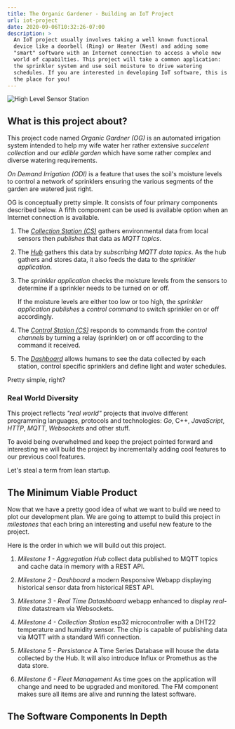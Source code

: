 ```yaml
---
title: The Organic Gardener - Building an IoT Project
url: iot-project
date: 2020-09-06T10:32:26-07:00
description: >
  An IoT project usually involves taking a well known functional
  device like a doorbell (Ring) or Heater (Nest) and adding some
  "smart" software with an Internet connection to access a whole new
  world of capabilties. This project will take a common application:
  the sprinkler system and use soil moisture to drive watering
  schedules. If you are interested in developing IoT software, this is
  the place for you!
---
```


![High Level Sensor Station](/img/iot-project-drawing.png)

## What is this project about?

This project code named _Organic Gardner (OG)_ is an automated
irrigation system intended to help my wife water her rather extensive
_succelent collection_ and our _edible garden_ which have some rather 
complex and diverse watering requirements.

_On Demand Irrigation (ODI)_ is a feature that uses the soil's moisture
levels to control a network of sprinklers ensuring the various
segments of the garden are watered just right.

OG is conceptually pretty simple. It consists of four primary
components described below. A fifth component can be used is available
option when an Internet connection is available.

1. The [_Collection Station (CS)_](/iot-project/collection-station)
   gathers environmental data from local sensors then _publishes_ that
   data as _MQTT topics_.

2. The [_Hub_](/iot-project/hub) gathers this data by
   _subscribing_ _MQTT data topics_. As the hub gathers and stores
   data, it also feeds the data to the _sprinkler application_.

3. The _sprinkler application_ checks the moisture levels from the
   sensors to determine if a sprinkler needs to be turned on or off. 

   If the moisture levels are either too low or too high, the
   _sprinkler application_ _publishes_ a _control
   command_ to switch sprinkler on or off accordingly.

4. The [_Control Station (CS)_](/iot-project-organic-gardener/collection-station) responds to
   commands from the _control channels_ by turning a relay (sprinkler)
   on or off according to the command it received.

5. The [_Dashboard_](/iot-project-organic-gardener/dashboard) allows
   humans to see the data collected by each  station, control specific
   sprinklers and define light and water schedules. 

Pretty simple, right?

### Real World Diversity

This project reflects _"real world"_ projects that involve
different programming languages, protocols and technologies: _Go_,
C++, _JavaScript_, _HTTP_, _MQTT_, _Websockets_ and other stuff.

To avoid being overwhelmed and keep the project pointed forward and
interesting we will build the project by incrementally adding cool
features to our previous cool features.

Let's steal a term from lean startup.

## The Minimum Viable Product

Now that we have a pretty good idea of what we want to build we
need to plot our development plan.  We are going to attempt to build
this project in _milestones_ that each bring an interesting and
useful new feature to the project.

Here is the order in which we will build out this project.

1. *Milestone 1 - Aggregation Hub* collect data published to MQTT
   topics and cache data in memory with a REST API.
   
2. *Milestone 2 - Dashboard* a modern Responsive Webapp displaying
   historical sensor data from historical REST API.

3. *Milestone 3 - Real Time Datashboard* webapp enhanced to display
   _real-time_ datastream via Websockets.

4. *Milestone 4 - Collection Station* esp32 microcontroller with a
   DHT22 temperature and humidity sensor. The chip is capable of
   publishing data via MQTT with a standard Wifi connection.
   
5. *Milestone 5 - Persistance* A Time Series Database will house the
   data collected by the Hub. It will also introduce Influx or Promethus as the
   data store.

6. *Milestone 6 - Fleet Management* As time goes on the application
   will change and need to be upgraded and monitored. The FM component
   makes sure all items are alive and running the latest software.

## The Software Components In Depth

